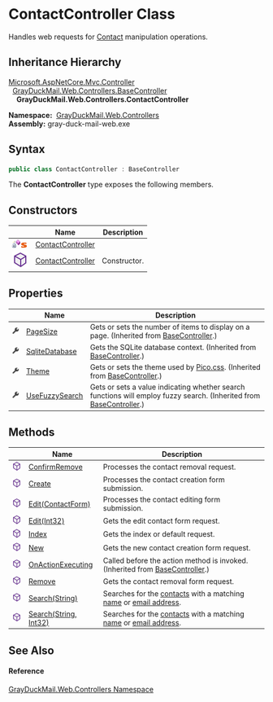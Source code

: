 ContactController Class
=======================
Handles web requests for [Contact][1] manipulation operations.


Inheritance Hierarchy
---------------------
[Microsoft.AspNetCore.Mvc.Controller][2]  
  [GrayDuckMail.Web.Controllers.BaseController][3]  
    **GrayDuckMail.Web.Controllers.ContactController**  

  **Namespace:**  [GrayDuckMail.Web.Controllers][4]  
  **Assembly:** gray-duck-mail-web.exe

Syntax
------

```csharp
public class ContactController : BaseController
```

The **ContactController** type exposes the following members.


Constructors
------------

|                                   | Name                   | Description  |
| --------------------------------- | ---------------------- | ------------ |
| ![Private method]![Static member] | [ContactController][5] |              |
| ![Public method]                  | [ContactController][6] | Constructor. |


Properties
----------

|                    | Name                 | Description                                                                                                              |
| ------------------ | -------------------- | ------------------------------------------------------------------------------------------------------------------------ |
| ![Public property] | [PageSize][7]        | Gets or sets the number of items to display on a page. (Inherited from [BaseController][3].)                             |
| ![Public property] | [SqliteDatabase][8]  | Gets the SQLite database context. (Inherited from [BaseController][3].)                                                  |
| ![Public property] | [Theme][9]           | Gets or sets the theme used by [Pico.css][10]. (Inherited from [BaseController][3].)                                     |
| ![Public property] | [UseFuzzySearch][11] | Gets or sets a value indicating whether search functions will employ fuzzy search. (Inherited from [BaseController][3].) |


Methods
-------

|                  | Name                        | Description                                                                       |
| ---------------- | --------------------------- | --------------------------------------------------------------------------------- |
| ![Public method] | [ConfirmRemove][12]         | Processes the contact removal request.                                            |
| ![Public method] | [Create][13]                | Processes the contact creation form submission.                                   |
| ![Public method] | [Edit(ContactForm)][14]     | Processes the contact editing form submission.                                    |
| ![Public method] | [Edit(Int32)][15]           | Gets the edit contact form request.                                               |
| ![Public method] | [Index][16]                 | Gets the index or default request.                                                |
| ![Public method] | [New][17]                   | Gets the new contact creation form request.                                       |
| ![Public method] | [OnActionExecuting][18]     | Called before the action method is invoked. (Inherited from [BaseController][3].) |
| ![Public method] | [Remove][19]                | Gets the contact removal form request.                                            |
| ![Public method] | [Search(String)][20]        | Searches for the [contacts][1] with a matching [name][21] or [email address][22]. |
| ![Public method] | [Search(String, Int32)][23] | Searches for the [contacts][1] with a matching [name][21] or [email address][22]. |


See Also
--------

#### Reference
[GrayDuckMail.Web.Controllers Namespace][4]  

[1]: ../../GrayDuckMail.Common.Database/Contact/README.md
[2]: https://docs.microsoft.com/dotnet/api/microsoft.aspnetcore.mvc.controller
[3]: ../BaseController/README.md
[4]: ../README.md
[5]: _cctor.md
[6]: _ctor.md
[7]: ../BaseController/PageSize.md
[8]: ../BaseController/SqliteDatabase.md
[9]: ../BaseController/Theme.md
[10]: https://picocss.com/docs/themes.html
[11]: ../BaseController/UseFuzzySearch.md
[12]: ConfirmRemove.md
[13]: Create.md
[14]: Edit.md
[15]: Edit_1.md
[16]: Index.md
[17]: New.md
[18]: ../BaseController/OnActionExecuting.md
[19]: Remove.md
[20]: Search.md
[21]: ../../GrayDuckMail.Common.Database/Contact/Name.md
[22]: ../../GrayDuckMail.Common.Database/Contact/Email.md
[23]: Search_1.md
[Private method]: ../../icons/privmethod.gif "Private method"
[Static member]: ../../icons/static.gif "Static member"
[Public method]: ../../icons/pubmethod.svg "Public method"
[Public property]: ../../icons/pubproperty.svg "Public property"